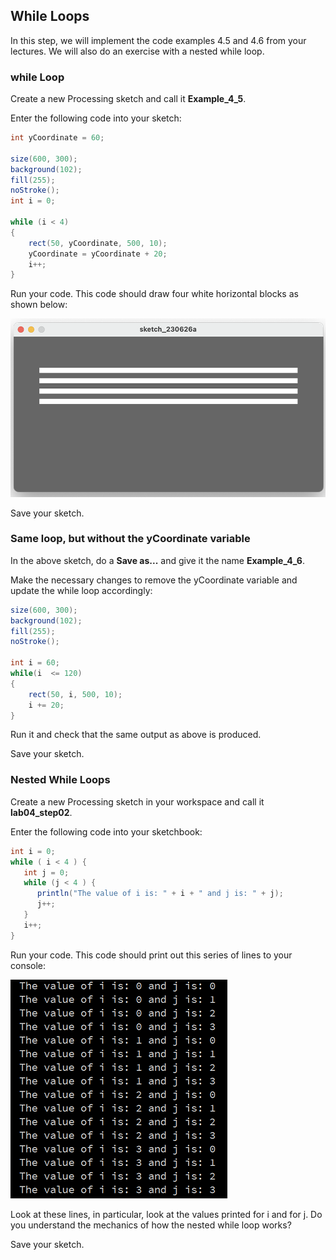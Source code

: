 ## While Loops

In this step, we will implement the code examples 4.5 and 4.6 from your lectures.  We will also do an exercise with a nested while loop.


### while Loop

Create a new Processing sketch and call it **Example\_4\_5**. 

Enter the following code into your sketch:

~~~java
int yCoordinate = 60;

size(600, 300);
background(102);
fill(255);
noStroke();
int i = 0;

while (i < 4) 
{
    rect(50, yCoordinate, 500, 10);
    yCoordinate = yCoordinate + 20;
    i++;
}
~~~

Run your code.  This code should draw four white horizontal blocks as shown below:

![Expected output](./img/04.png)

Save your sketch.


### Same loop, but without the yCoordinate variable

In the above sketch, do a **Save as...** and give it the name **Example\_4\_6**. 

Make the necessary changes to remove the yCoordinate variable and update the while loop accordingly:

~~~java
size(600, 300);
background(102);
fill(255);
noStroke();

int i = 60; 
while(i  <= 120)
{
    rect(50, i, 500, 10);
    i += 20;
}
~~~

Run it and check that the same output as above is produced.

Save your sketch.


### Nested While Loops

Create a new Processing sketch in your workspace and call it **lab04_step02**.

Enter the following code into your sketchbook:

~~~java
int i = 0;   
while ( i < 4 ) {
   int j = 0;
   while (j < 4 ) {
      println("The value of i is: " + i + " and j is: " + j);
      j++;
   } 
   i++;
}
~~~

Run your code.  This code should print out this series of lines to your console:

![Expected output](./img/05.png)

Look at these lines, in particular, look at the values printed for i and for j.  Do you understand the mechanics of how the nested while loop works?  

Save your sketch.

